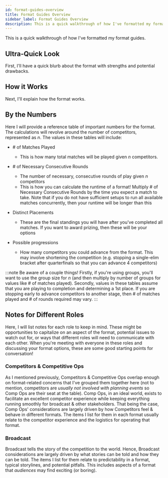 ```yaml
---
id: format-guides-overview
title: Format Guides Overview
sidebar_label: Format Guides Overview
description: This is a quick walkthrough of how I've formatted my format guides
---
```


This is a quick walkthrough of how I've formatted my format guides.

## Ultra-Quick Look

First, I'll have a quick blurb about the format with strengths and potential drawbacks.

## How it Works

Next, I'll explain how the format works.

## By the Numbers

Here I will provide a reference table of important numbers for the format.
The calculations will revolve around the number of competitors, represented as *n*.
The values in these tables will include:

* \# of Matches Played
  * This is how many total matches will be played given *n* competitors.
* \# of Necessary Consecutive Rounds
  * The number of necessary, consecutive rounds of play given *n* competitors
  * This is how you can calculate the runtime of a format! Multiply # of Necessary Consecutive Rounds by the time you expect a match to take. Note that if you do not have sufficient setups to run all available matches concurrently, then your runtime will be longer than this

* Distinct Placements
  * These are the final standings you will have after you've completed all matches. If you want to award prizing, then these will be your options
* Possible progressions
  * How many competitors you could advance from the format. This may involve shortening the competition (e.g. stopping a single-elim bracket after quarterfinals so that you can advance 4 competitors)

:::note
Be aware of a couple things!
Firstly, if you're using groups, you'll want to use the group size for *n* (and then multiply by number of groups for values like # of matches played). Secondly, values in these tables assume that you are playing to completion and determining a 1st place.
If you are stopping early to advance competitors to another stage, then # of matches played and # of rounds required may vary.
:::

## Notes for Different Roles

Here, I will list notes for each role to keep in mind.
These might be opportunities to capitalize on an aspect of the format, potential issues to watch out for, or ways that different roles will need to communicate with each other.
When you're meeting with everyone in these roles and discussing your format options, these are some good starting points for conversation!

### Competitors & Competitive Ops

As I mentioned previously, Competitors & Competitive Ops overlap enough on format-related concerns that I've grouped them together here (not to mention, competitors are *usually not involved with planning events* so Comp Ops are their seat at the table).
Comp Ops, in an ideal world, exists to facilitate an excellent competitor experience while keeping everything running smoothly for broadcast & other stakeholders.
That being the case, Comp Ops' considerations are largely driven by how Competitors feel & behave in different formats.
The items I list for them in each format usually relate to the competitor experience and the logistics for operating that format.

### Broadcast

Broadcast tells the story of the competition to the world.
Hence, Broadcast considerations are largely driven by what stories can be told and how they can be told.
The items I list for them relate to predictability in a format, typical storylines, and potential pitfalls.
This includes aspects of a format that *audiences* may find exciting (or boring).
